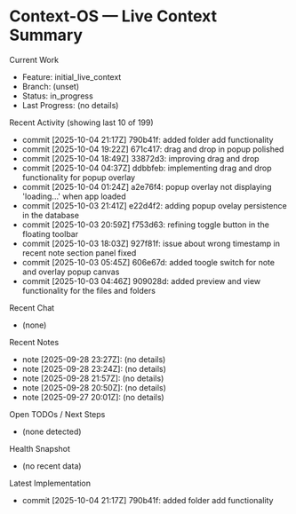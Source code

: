 # Context-OS — Live Context Summary

Current Work
- Feature: initial_live_context
- Branch: (unset)
- Status: in_progress
- Last Progress: (no details)

Recent Activity (showing last 10 of 199)
- commit [2025-10-04 21:17Z] 790b41f: added folder add functionality
- commit [2025-10-04 19:22Z] 671c417: drag and drop in popup polished
- commit [2025-10-04 18:49Z] 33872d3: improving drag and drop
- commit [2025-10-04 04:37Z] ddbbfeb: implementing drag and drop functionality for popup overlay
- commit [2025-10-04 01:24Z] a2e76f4: popup overlay not displaying 'loading...' when app loaded
- commit [2025-10-03 21:41Z] e22d4f2: adding popup ovelay persistence in the database
- commit [2025-10-03 20:59Z] f753d63: refining toggle button in the floating toolbar
- commit [2025-10-03 18:03Z] 927f81f: issue about wrong timestamp in recent note section panel fixed
- commit [2025-10-03 05:45Z] 606e67d: added toogle switch for note and overlay popup canvas
- commit [2025-10-03 04:46Z] 909028d: added preview and view functionality for the files and folders

Recent Chat
- (none)

Recent Notes
- note [2025-09-28 23:27Z]: (no details)
- note [2025-09-28 23:24Z]: (no details)
- note [2025-09-28 21:57Z]: (no details)
- note [2025-09-28 20:50Z]: (no details)
- note [2025-09-27 20:01Z]: (no details)

Open TODOs / Next Steps
- (none detected)

Health Snapshot
- (no recent data)

Latest Implementation
- commit [2025-10-04 21:17Z] 790b41f: added folder add functionality

